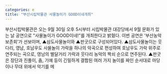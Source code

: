 ```yaml
---
categories: e
title: "부산시립박물관 사물놀이가 GOOD이네개최"
---
```

부산시립박물관은 오는 9월 30일 오후 5시부터 시립박물관 대강당에서 9월 문화가 있는 날 공연으로 "사물놀이가 GOOD이네!"를 개최한다고 밝혔다. 이번 공연은 ‘부산농악보존회’가 선보이며, ▲삼도사물놀이와 ▲판굿으로 구성되어있다. ▲삼도사물놀이는 웃다리, 영남, 호남우도 사물놀이 가락을 하나의 악곡으로 편성하여 호남우도 가락 위주로 연주되는 곡으로, 영남의 별달거리 가락과 웃다리 농악의 짝쇠 순으로 연주된다. ▲판굿은 장단과 진풀이, 춤, 기예 등이 긴밀하게 결합된 여러 가지 놀이를 짜인 순서대로 마당이나 무대 위에서 악기를 메